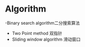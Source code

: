 # Algorithm

-Binary search algorithm二分搜索算法 
- Two Point method 双指针
- Sliding window algorithm 滑动窗口
